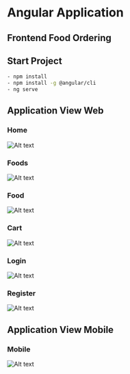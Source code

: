 # Angular Application
## Frontend Food Ordering 

## Start Project 
```bash
- npm install
- npm install -g @angular/cli
- ng serve
```
## Application View Web
### Home
![Alt text](public/home.png)

### Foods
![Alt text](public/foods.png)
### Food
![Alt text](public/food.png)
### Cart
![Alt text](public/cart.png)
### Login
![Alt text](public/login.png)
### Register
![Alt text](public/register.png)

## Application View Mobile
### Mobile
![Alt text](public/mobile.png)
